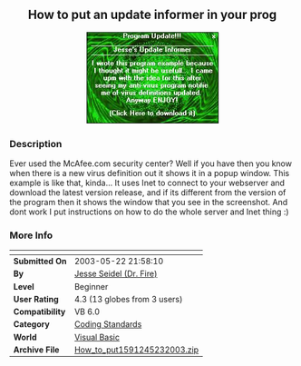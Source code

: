 ﻿<div align="center">

## How to put an update informer in your prog

<img src="PIC200352317566617.JPG">
</div>

### Description

Ever used the McAfee.com security center? Well if you have then you know when there is a new virus definition out it shows it in a popup window. This example is like that, kinda... It uses Inet to connect to your webserver and download the latest version release, and if its different from the version of the program then it shows the window that you see in the screenshot. And dont work I put instructions on how to do the whole server and Inet thing :)
 
### More Info
 


<span>             |<span>
---                |---
**Submitted On**   |2003-05-22 21:58:10
**By**             |[Jesse Seidel \(Dr\. Fire\)](https://github.com/Planet-Source-Code/PSCIndex/blob/master/ByAuthor/jesse-seidel-dr-fire.md)
**Level**          |Beginner
**User Rating**    |4.3 (13 globes from 3 users)
**Compatibility**  |VB 6\.0
**Category**       |[Coding Standards](https://github.com/Planet-Source-Code/PSCIndex/blob/master/ByCategory/coding-standards__1-43.md)
**World**          |[Visual Basic](https://github.com/Planet-Source-Code/PSCIndex/blob/master/ByWorld/visual-basic.md)
**Archive File**   |[How\_to\_put1591245232003\.zip](https://github.com/Planet-Source-Code/jesse-seidel-dr-fire-how-to-put-an-update-informer-in-your-prog__1-45660/archive/master.zip)








